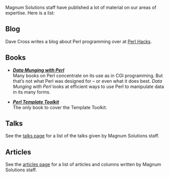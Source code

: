 Magnum Solutions staff have published a lot of material on our areas of
expertise. Here is a list:

## Blog

Dave Cross writes a blog about Perl programming over at
[Perl Hacks](https://perlhacks.com/).

## Books

* [***Data Munging with Perl***](https://datamungingwithperl.com/)  
Many books on Perl concentrate on its use as in CGI programming. But
that’s not what Perl was designed for – or even what it does best.
*Data Munging with Perl* looks at efficient ways to use Perl to manipulate
data in its many forms.

* [***Perl Template Toolkit***](https://datamungingwithperl.com/)  
The only book to cover the Template Toolkit.

## Talks

See the [talks page](talks/) for a list of the talks
given by Magnum Solutions staff.

## Articles

See the [articles page](articles/) for a list of articles
and columns written by Magnum Solutions staff.
